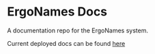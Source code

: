 # ErgoNames Docs

A documentation repo for the ErgoNames system.

Current deployed docs can be found [here](https://zack-balbin.gitbook.io/ergonames)